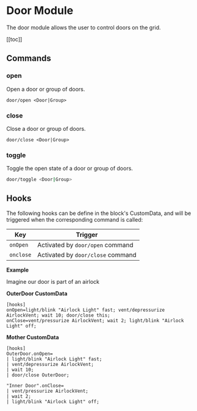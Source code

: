 # Door Module
<!-- [< Modules](../Modules.md) -->

The door module allows the user to control doors on the grid.

[[toc]]

## Commands

### open
Open a door or group of doors.
```
door/open <Door|Group>
```

### close
Close a door or group of doors.
```
door/close <Door|Group>
```

### toggle
Toggle the open state of a door or group of doors.
```bash
door/toggle <Door|Group>
```

## Hooks

The following hooks can be define in the block's CustomData, and will be triggered when the corresponding command is called:

|Key            | Trigger                               |
|-              |-                                      |
| `onOpen`      | Activated by `door/open` command      |
| `onclose`     | Activated by `door/close` command     |

**Example**

Imagine our door is part of an airlock

**OuterDoor CustomData**

```
[hooks]
onOpen=light/blink "Airlock Light" fast; vent/depressurize AirlockVent; wait 10; door/close this;
onClose=vent/pressurize AirlockVent; wait 2; light/blink "Airlock Light" off;
```

**Mother CustomData**

```
[hooks]
OuterDoor.onOpen=
| light/blink "Airlock Light" fast; 
| vent/depressurize AirlockVent; 
| wait 10; 
| door/close OuterDoor;

"Inner Door".onClose=
| vent/pressurize AirlockVent; 
| wait 2; 
| light/blink "Airlock Light" off;
```
